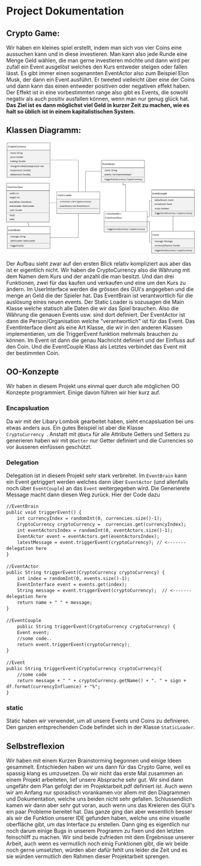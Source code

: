 # Project Dokumentation
## Crypto Game:

Wir haben ein kleines spiel erstellt, indem man sich von vier Coins eine aussuchen kann und in diese investieren.
Man kann also jede Runde eine Menge Geld wählen, die man gerne investieren möchte
und dann wird per zufall ein Event ausgelöst welches den Kurs entweder steigen oder fallen lässt.
Es gibt immer einen sogenannten EventActor also zum Beispiel Elon Musk, der dann ein Event ausführt.
Er tweeted vielleicht über eine der Coins und dann kann das einen entweder positiven oder negativen effekt haben.
Der Effekt ist in eine vorbestimmten range also gibt es Events, die sowohl negativ als auch positiv ausfallen können,
wenn man nur genug glück hat. 
**Das Ziel ist es dann möglichst viel Geld in kurzer Zeit zu machen,
wie es halt so üblich ist in einem kapitalistischen System.**


## Klassen Diagramm:

![Klassen Diagramm!](./klassen_diagramm.png "Klassen Diagramm")

Der Aufbau sieht zwar auf den ersten Blick relativ kompliziert aus aber das ist er eigentlich nicht.
Wir haben die CryptoCurrency also die Währung mit dem Namen dem Kurs und der anzahl die man besitzt.
Und dan drei Funktionen, zwei für das kaufen und verkaufen und eine um den Kurs zu ändern.
Im UserInterface werden die grössen des GUI's angegeben und die menge an Geld die der Spieler hat.
Das EventBrain ist verantwortlich für die auslösung eines neuen events.
Der Static Loader is sozusagen die Main Klasse welche statisch alle Daten die wir das Spiel brauchen.
Also die Währung die genauen Events usw. sind dort definiert.
Der EventActor ist dann die Person/Organisation welche "verantwortlich" ist für das Event.
Das EventInterface dient als eine Art Klasse, die wir in den anderen Klassen implementieren,
um die TriggerEvent funktion mehrmals brauchen zu können.
Im Event ist dann die genau Nachricht definiert und der Einfluss auf den Coin.
Und die EventCouple Klass als Letztes verbindet das Event mit der bestimmten Coin.

## OO-Konzepte

Wir haben in diesem Projekt uns einmal quer durch alle möglichen OO Konzepte programmiert. Einige davon führen wir hier kurz auf.

### Encapsluation

Da wir mit der Libary Lombok gearbeitet haben, sieht encapsluation bei uns etwas anders aus. Ein gutes Beispiel ist aber die Klasse <code> CryptoCurrency </code>. Anstatt mit <code>@Data</code> für alle Attribute Getters und Setters zu generieren haben wir mit <code>@Getter</code> nur Getter definiert und die Currencies so vor äusseren einfüssen geschützt.

### Delegation

Delegation ist in diesem Projekt sehr stark verbreitet. Im <code>EventBrain</code> kann ein Event getriggert werden welches dann über <code>EventActor</code> (und allenfalls noch über <code>EventCouple</code>) an das <code>Event</code> weitergegeben wird. Die Generierete Message macht dann diesen Weg zurück.
Hier der Code dazu

    //EventBrain
    public void triggerEvent() {
        int currencyIndex = randomInt(0, currencies.size()-1);
        CryptoCurrency cryptoCurrency =  currencies.get(currencyIndex);
        int eventActorsIndex = randomInt(0, eventActors.size()-1);
        EventActor event = eventActors.get(eventActorsIndex);
        latestMessage = event.triggerEvent(cryptoCurrency); // <------- delegation here 
    }

    //EventActor
    public String triggerEvent(CryptoCurrency cryptoCurrency) {
        int index = randomInt(0, events.size()-1);
        EventInterface event = events.get(index);
        String message = event.triggerEvent(cryptoCurrency);  // <------- delegation here 
        return name + " " + message;
    }

    //EventCouple
        public String triggerEvent(CryptoCurrency cryptoCurrency) {
        Event event;
        //some code..
        return event.triggerEvent(cryptoCurrency);
    }

    //Event
    public String triggerEvent(CryptoCurrency cryptoCurrency){
        //some code
        return message + " " + cryptoCurrency.getName() + ". " + sign + df.format(currencyInfluence) + "%";
    }

### static

Static haben wir verwendet, um all unsere Events und Coins zu definieren. Den ganzen entsprechenden Code befindet sich in der Klasse <code>StaticLoader</code>.

## Selbstreflexion

Wir haben mit einem Kurzen Brainstorming begonnen und einige Ideen gesammelt.
Entschieden haben wir uns dann für das Crypto Game, weil es spassig klang es umzusetzen.
Da wir nicht das erste Mal zusammen an einem Projekt arbeiteten,
lief unsere Absprache sehr gut.
Wir sind dann ungefähr dem Plan gefolgt der im Projektarbeit.pdf definiert ist.
Auch wenn wir am Anfang nur sporadisch vorankamen vor allem mit den Diagrammen und Dokumentation,
welche uns beiden nicht sehr gefallen.
Schlussendlich kamen wir dann aber sehr gut voran, auch wenn uns das Kreieren des GUI's ein paar Probleme bereitet hat.
Das ganze ging dan aber wesentlich besser als wir die Funktion unserer IDE gefunden haben,
welche uns eine visuelle oberfläche gibt, um das Interface zu erstellen.
Dann ging es eigentlich nur noch darum einige Bugs in unserem Programm zu fixen und den letzten feinschliff zu machen.
Wir sind beide zufrieden mit dem Ergebnisse unserer Arbeit, auch wenn es vermutlich noch einig Funktionen gibt,
die wir beide noch gerne umsetzten, würden aber dafür fehlt uns leider die Zeit
und es sie würden vermutlich den Rahmen dieser Projektarbeit sprengen.

